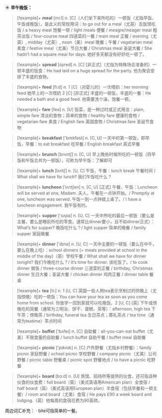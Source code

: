 ☀ <span class="category">**早午晚饭：**</span>
>[!example]+ <span class="vocabulary">**meal**</span> [mi:l] 
> <span class="definition">n. [C]（人们坐下来所吃的）一顿饭（尤指早饭、午饭或晚饭）。是此义的常规用词：</span>to go out for a meal（尤英）去饭馆吃饭 / a heavy meal 饱餐一顿 / light meals 便餐 / meagre/meager meal 粗茶淡饭 / four-course meal 四道菜的一餐 / main meal 正餐 / evening（尤英）, midday（尤英）, noon（美）meal 晚餐；午餐 / vegetarian meal 素食 / festive meal（尤美）节日大餐 / Christmas meal 圣诞大餐 / She hadn’t had a square meal for days. 她好多天都没有好好吃一顿了。

>[!example]+ <span class="vocabulary">**spread**</span> [spred] 
> <span class="definition">n. [C] [非正式]（尤指为特殊场合准备的）一顿丰盛的饭食：</span>He had laid on a huge spread for the party. 他为聚会安排了丰盛的食物。 

>[!example]+ <span class="vocabulary">**feed**</span> [fi:d] 
> <span class="definition">n. 1 [C]（对婴儿的）一次喂奶：</span>her morning feed 她早上的一次喂奶 <span class="definition">2 [C] [非正式] 丰盛的一顿饭，丰盛的一餐：</span>He needed a bath and a good feed. 他需要洗个澡，饱餐一顿。

>[!example]+ <span class="vocabulary">**fare**</span> [feə] 
> <span class="definition">n. [U] 饭菜，是一种过时或正式用法：</span>plain, simple fare 清淡的食物；简单的食物 / healthy fare 健康的食物 / vegetarian fare 素食 / English fare 英国食物 / Christmas fare 圣诞节食物

>[!example]+ <span class="vocabulary">**breakfast**</span> ['brekfəst] 
> <span class="definition">n. [C, U] 一天中的第一顿饭，即早饭，早餐：</span>to eat breakfast 吃早餐 / English breakfast 英式早餐

>[!example]+ <span class="vocabulary">**brunch**</span> [brʌntʃ] 
> <span class="definition">n. [C, U] 早上晚些时候所吃的一顿饭（将早饭和午饭合并为一顿饭），可称为早午饭：</span>了解即可

>[!example]+ <span class="vocabulary">**lunch**</span> [lʌntʃ] 
> <span class="definition">n. [U, C] 午饭，午餐：</span>lunch break 午餐时间 / What shall we have for lunch? 我们午饭吃什么？ 
           
>[!example]+ <span class="vocabulary">**luncheon**</span> [ˈlʌntʃən]
> <span class="definition">n. [C, U] [正式] 午餐、午饭：</span>Luncheon will be served at one, Madam. 夫人，午餐在一点钟开始。/ Promptly at one, luncheon was served. 午饭一到一点钟就上桌了。/ I have a luncheon engagement. 我午饭有约。

>[!example]+ <span class="vocabulary">**supper**</span> ['sʌpə] 
> <span class="definition">n. [U, C] 一天中所吃的最后一顿饭（要么是主餐，要么是睡前所吃的零食。通常比dinner要小，且不如dinner正式）：</span>What’s for supper? 晚饭吃什么？/ light supper 简单的晚餐 / family supper 家庭晚餐

>[!example]+ <span class="vocabulary">**dinner**</span> ['dɪnə] 
> <span class="definition">n. [U, C] 一天中主要的一顿饭（要么在中午，要么在晚上吃）：</span>school dinners (= meals provided at school in the middle of the day)（英）学校午餐 / What shall we have for dinner tonight? 我们今晚吃什么？/ It’s time for dinner. 该吃饭了。/ to cook dinner 做饭 / three-course dinner 三道菜的正餐 / birthday, Christmas dinner 生日大餐；圣诞大餐 / chicken dinner 鸡肉正餐 / dinner table 餐桌

>[!example]+ <span class="vocabulary">**tea**</span> [ti:] 
> <span class="definition">n. 1 [U, C] 英国一些人用tea表示烹制过的供晚上（尤指傍晚）吃的一顿饭：</span>You can have your tea as soon as you come home from school. 你放学一回到家就可以吃晚饭。<span class="definition">2 [U, C] [英] 下午或傍晚吃的简餐（通常为三明治、饼干、蛋糕、茶等）：</span>afternoon, high tea 下午茶；傍晚茶 / birthday, funeral tea 生日茶点；葬礼茶点 / tea time（通常为teatime）茶点时间

>[!example]+ <span class="vocabulary">**buffet**</span> ['bʌfeɪ] 
> <span class="definition">n. [C] 自助餐：</span>all-you-can-eat buffet（尤美）不限食量的自助餐 / lunch buffet 自助午餐 / buffet meal 自助餐

>[!example]+ <span class="vocabulary">**picnic**</span> ['pɪknɪk] 
> <span class="definition">n. [C] 户外野餐（尤指乡村野餐）：</span>family picnic 家庭野餐 / school picnic 学校野餐 / company picnic（尤美）公司野餐 / picnic table 野餐桌 / picnic spot 野餐地点 / to have a picnic 吃野餐 

>[!example]+ <span class="vocabulary">**board**</span> [bɔ:d] 
> <span class="definition">n. [U] 旅馆、招待所等提供的伙食，还可指该种伙食的伙食费：</span>full board（英）（美式英语用American plan）全食宿 / half board（英）（美式英语用European plan）半食宿（包括早餐和一顿主餐）/ room and board（尤美）食宿 / He pays £90 a week board and lodging.（英）他每周的食宿花费为90英镑。

周边词汇补充：
· bite可指简单的一餐。
